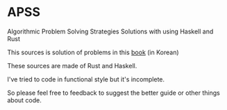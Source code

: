 # APSS
Algorithmic Problem Solving Strategies Solutions with using Haskell and Rust

This sources is solution of problems in this [book](https://book.algospot.com) (in Korean)

These sources are made of Rust and Haskell.

I've tried to code in functional style but it's incomplete. 

So please feel free to feedback to suggest the better guide or other things about code.

